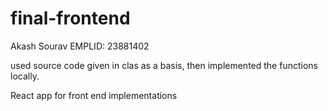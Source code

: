 # final-frontend

Akash Sourav 
EMPLID: 23881402

used source code given in clas as a basis, then implemented the functions locally.

React app for front end implementations
